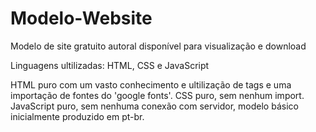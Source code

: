 # Modelo-Website
Modelo de site gratuito autoral disponível para visualização e download 




Linguagens ultilizadas: HTML, CSS e JavaScript

HTML puro com um vasto conhecimento e ultilização de tags e uma importação de fontes do 'google fonts'.
CSS puro, sem nenhum import.
JavaScript puro, sem nenhuma conexão com servidor, modelo básico inicialmente produzido em pt-br.

